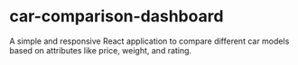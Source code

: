 # car-comparison-dashboard
A simple and responsive React application to compare different car models based on attributes like price, weight, and rating.
